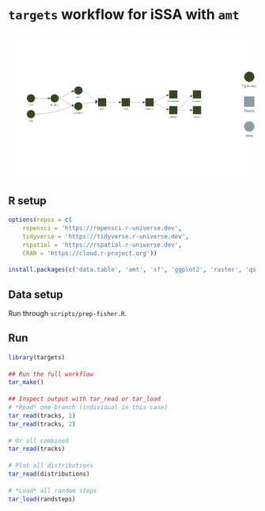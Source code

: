 
# `targets` workflow for iSSA with `amt`

![](README_files/figure-gfm/unnamed-chunk-1-1.png)<!-- -->

## R setup

``` r
options(repos = c(
    ropensci = 'https://ropensci.r-universe.dev',
    tidyverse = 'https://tidyverse.r-universe.dev',
    rspatial = 'https://rspatial.r-universe.dev',
    CRAN = 'https://cloud.r-project.org'))

install.packages(c('data.table', 'amt', 'sf', 'ggplot2', 'raster', 'qs', 'terra' ))
```

## Data setup

Run through `scripts/prep-fisher.R`.

## Run

``` r
library(targets)

## Run the full workflow
tar_make()

## Inspect output with tar_read or tar_load
# *Read* one branch (individual in this case)
tar_read(tracks, 1)
tar_read(tracks, 2)

# Or all combined
tar_read(tracks)

# Plot all distributions
tar_read(distributions)

# *Load* all random steps
tar_load(randsteps)
```
